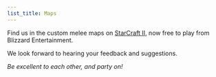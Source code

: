 ```yaml
---
list_title: Maps
---
```


Find us in the custom melee maps on [StarCraft II](https://starcraft2.com/en-us/), now free to play from Blizzard Entertainment.

We look forward to hearing your feedback and suggestions.

*Be excellent to each other, and party on!* 
